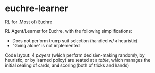 # euchre-learner
RL for (Most of) Euchre

RL Agent/Learner for Euchre, with the following simplifications:
- Does not perform trump suit selection (handled w/ a heuristic)
- "Going alone" is not implemented



Code layout:
  4 *players* (which perform decision-making randomly, by heuristic, or
    by learned policy) are seated at a *table*, which manages the initial
    dealing of cards, and scoring (both of tricks and hands)

